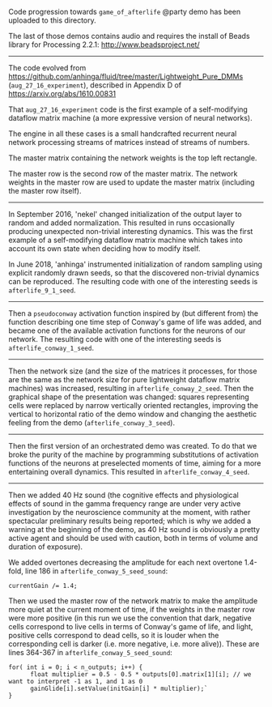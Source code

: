 Code progression towards `game_of_afterlife` @party demo has been uploaded to this directory.

The last of those demos contains audio and requires the install of Beads library for Processing 2.2.1: http://www.beadsproject.net/

---

The code evolved from https://github.com/anhinga/fluid/tree/master/Lightweight_Pure_DMMs (`aug_27_16_experiment`), described in Appendix D of https://arxiv.org/abs/1610.00831

That `aug_27_16_experiment` code is the first example of a self-modifying dataflow matrix machine (a more expressive version of neural networks).

The engine in all these cases is a small handcrafted recurrent neural network processing streams of matrices instead of streams of numbers.

The master matrix containing the network weights is the top left rectangle.

The master row is the second row of the master matrix. The network weights in the master row are used to update the master matrix (including the master row itself).

---

In September 2016, 'nekel' changed initialization of the output layer to random and added normalization. This resulted in runs occasionally producing unexpected non-trivial interesting dynamics. This was the first example of a self-modifying dataflow matrix machine which takes into account its own state when deciding how to modify itself.

In June 2018, 'anhinga' instrumented initialization of random sampling using explicit randomly drawn seeds, so that the discovered non-trivial dynamics can be reproduced. The resulting code with one of the interesting seeds is `afterlife_9_1_seed`.

---

Then a `pseudoconway` activation function inspired by (but different from) the function describing one time step of Conway's game of life was added, and became one of the available activation functions for the neurons of our network. The resulting code with one of the interesting seeds is `afterlife_conway_1_seed`.

---

Then the network size (and the size of the matrices it processes, for those are the same as the network size for pure lightweight dataflow matrix machines) was increased, resulting in `afterlife_conway_2_seed`. Then the graphical shape of the presentation was changed: squares representing cells were replaced by narrow vertically oriented rectangles, improving the vertical to horizontal ratio of the demo window and changing the aesthetic feeling from the demo (`afterlife_conway_3_seed`).

---

Then the first version of an orchestrated demo was created. To do that we broke the purity of the machine by programming substitutions of activation functions of the neurons at preselected moments of time, aiming for a more entertaining overall dynamics. This resulted in `afterlife_conway_4_seed`.

---

Then we added 40 Hz sound (the cognitive effects and physiological effects of sound in the gamma frequency range are under very active investigation by the neuroscience community at the moment, with rather spectacular preliminary results being reported; which is why we added a warning at the beginning of the demo, as 40 Hz sound is obviously a pretty active agent and should be used with caution, both in terms of volume and duration of exposure).

We added overtones decreasing the amplitude for each next overtone 1.4-fold, line 186 in `afterlife_conway_5_seed_sound`: 

```processing
currentGain /= 1.4;
```

Then we used the master row of the network matrix to make the amplitude more quiet at the current moment of time, if the weights in the master row were more positive (in this run we use the convention that dark, negative cells correspond to live cells in terms of Conway's game of life, and light, positive cells correspond to dead cells, so it is louder when the corresponding cell is darker (i.e. more negative, i.e. more alive)). These are lines 364-367 in `afterlife_conway_5_seed_sound`:

```processing
for( int i = 0; i < n_outputs; i++) {
      float multiplier = 0.5 - 0.5 * outputs[0].matrix[1][i]; // we want to interpret -1 as 1, and 1 as 0
      gainGlide[i].setValue(initGain[i] * multiplier);`  
}
```
